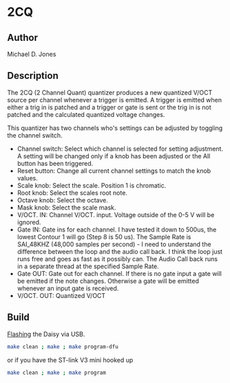 # 2CQ

## Author

Michael D. Jones

## Description

The 2CQ (2 Channel Quant) quantizer produces a new quantized V/OCT source per
channel whenever a trigger is emitted. A trigger is emitted when either a trig
in is patched and a trigger or gate is sent or the trig in is not patched and
the calculated quantized voltage changes.

This quantizer has two channels who's settings can be adjusted by toggling the
channel switch.

* Channel switch: Select which channel is selected for setting adjustment. A 
setting will be changed only if a knob has been adjusted or the All button
has been triggered.
* Reset button: Change all current channel settings to match the knob values.
* Scale knob: Select the scale. Position 1 is chromatic.
* Root knob: Select the scales root note.
* Octave knob: Select the octave.
* Mask knob: Select the scale mask.
* V/OCT. IN: Channel V/OCT. input. Voltage outside of the 0-5 V will be ignored.
* Gate IN: Gate ins for each channel. I have tested it down to 500us, the lowest
Contour 1 will go (Step 8 is 50 us). The Sample Rate is SAI_48KHZ (48,000 samples per second) - I need to understand the difference between the loop and the audio call back.
I think the loop just runs free and goes as fast as it possibly can. The Audio Call back 
runs in a separate thread at the specified Sample Rate. 
* Gate OUT: Gate out for each channel. If there is no gate input a gate will
be emitted if the note changes. Otherwise a gate will be emitted whenever an
input gate is received. 
* V/OCT. OUT: Quantized V/OCT

## Build

[Flashing](https://github.com/electro-smith/DaisyWiki/wiki/1.-Setting-Up-Your-Development-Environment#4-Run-the-Blink-Example)
the Daisy via USB.

```bash
make clean ; make ; make program-dfu
```
or if you have the ST-link V3 mini hooked up

```bash
make clean ; make ; make program
```
